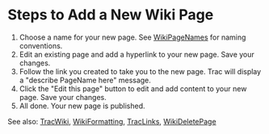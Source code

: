 # Steps to Add a New Wiki Page


1. Choose a name for your new page. See [WikiPageNames](wiki-page-names) for naming conventions.
1. Edit an existing page and add a hyperlink to your new page. Save your changes.
1. Follow the link you created to take you to the new page. Trac will display a "describe PageName here" message.
1. Click the "Edit this page" button to edit and add content to your new page. Save your changes.
1. All done. Your new page is published.


See also: [TracWiki](trac-wiki), [WikiFormatting](wiki-formatting), [TracLinks](trac-links), [WikiDeletePage](wiki-delete-page) 


